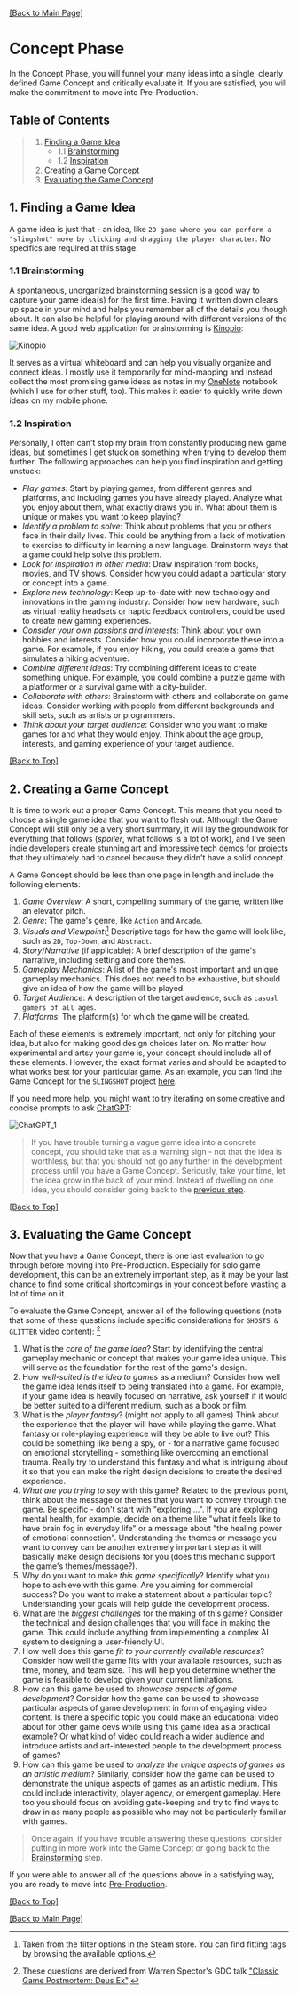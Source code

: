 [[Back to Main Page]](README.md/#production-guide-for-solo-game-development)

# Concept Phase

In the Concept Phase, you will funnel your many ideas into a single, clearly defined Game Concept and critically evaluate it. If you are satisfied, you will make the commitment to move into Pre-Production.

<a name="toc"></a>
## Table of Contents

> 1. [Finding a Game Idea](#game-idea)
>    - 1.1 [Brainstorming](#brainstorming)
>    - 1.2 [Inspiration](#inspiration)
> 2. [Creating a Game Concept](#creating-concept)
> 3. [Evaluating the Game Concept](#evaluating-concept)

<a name="game-idea"></a>
## 1. Finding a Game Idea

A game idea is just that - an idea, like `2D game where you can perform a "slingshot" move by clicking and dragging the player character`. No specifics are required at this stage.

<a name="brainstorming"></a>
### 1.1 Brainstorming

A spontaneous, unorganized brainstorming session is a good way to capture your game idea(s) for the first time. Having it written down clears up space in your mind and helps you remember all of the details you though about. It can also be helpful for playing around with different versions of the same idea. A good web application for brainstorming is [Kinopio](https://kinopio.club/):

![Kinopio](Images/Kinopio.png "An example board on Kinopio")

It serves as a virtual whiteboard and can help you visually organize and connect ideas. I mostly use it temporarily for mind-mapping and instead collect the most promising game ideas as notes in my [OneNote](https://www.onenote.com/?public=1) notebook (which I use for other stuff, too). This makes it easier to quickly write down ideas on my mobile phone.

<a name="inspiration"></a>
### 1.2 Inspiration

Personally, I often can't stop my brain from constantly producing new game ideas, but sometimes I get stuck on something when trying to develop them further. The following approaches can help you find inspiration and getting unstuck:
- *Play games*: Start by playing games, from different genres and platforms, and including games you have already played. Analyze what you enjoy about them, what exactly draws you in. What about them is unique or makes you want to keep playing?
- *Identify a problem to solve*: Think about problems that you or others face in their daily lives. This could be anything from a lack of motivation to exercise to difficulty in learning a new language. Brainstorm ways that a game could help solve this problem.
- *Look for inspiration in other media*: Draw inspiration from books, movies, and TV shows. Consider how you could adapt a particular story or concept into a game.
- *Explore new technology*: Keep up-to-date with new technology and innovations in the gaming industry. Consider how new hardware, such as virtual reality headsets or haptic feedback controllers, could be used to create new gaming experiences.
- *Consider your own passions and interests*: Think about your own hobbies and interests. Consider how you could incorporate these into a game. For example, if you enjoy hiking, you could create a game that simulates a hiking adventure.
- *Combine different ideas*: Try combining different ideas to create something unique. For example, you could combine a puzzle game with a platformer or a survival game with a city-builder.
- *Collaborate with others*: Brainstorm with others and collaborate on game ideas. Consider working with people from different backgrounds and skill sets, such as artists or programmers.
- *Think about your target audience*: Consider who you want to make games for and what they would enjoy. Think about the age group, interests, and gaming experience of your target audience.

[[Back to Top]](#concept-phase)

<a name="creating-concept"></a>
## 2. Creating a Game Concept

It is time to work out a proper Game Concept. This means that you need to choose a single game idea that you want to flesh out. Although the Game Concept will still only be a very short summary, it will lay the groundwork for everything that follows (_spoiler_, what follows is a lot of work), and I've seen indie developers create stunning art and impressive tech demos for projects that they ultimately had to cancel because they didn't have a solid concept.

A Game Goncept should be less than one page in length and include the following elements:
1. *Game Overview*: A short, compelling summary of the game, written like an elevator pitch.
2. *Genre*: The game's genre, like `Action` and `Arcade`.
3. *Visuals and Viewpoint*:[^1] Descriptive tags for how the game will look like, such as `2D`, `Top-Down`, and `Abstract`.
4. *Story*/*Narrative* (if applicable): A brief description of the game's narrative, including setting and core themes.
5. *Gameplay Mechanics*: A list of the game's most important and unique gameplay mechanics. This does not need to be exhaustive, but should give an idea of how the game will be played.
6. *Target Audience*: A description of the target audience, such as `casual gamers of all ages`.
7. *Platforms*: The platform(s) for which the game will be created.

[^1]: Taken from the filter options in the Steam store. You can find fitting tags by browsing the available options.

Each of these elements is extremely important, not only for pitching your idea, but also for making good design choices later on. No matter how experimental and artsy your game is, your concept should include all of these elements. However, the exact format varies and should be adapted to what works best for your particular game. As an example, you can find the Game Concept for the `SLINGSHOT` project [here](https://share-docs.clickup.com/9004010474/p/h/8cawjza-1127/a4494a0363b6815).

If you need more help, you might want to try iterating on some creative and concise prompts to ask [ChatGPT](https://chat.openai.com/chat):

![ChatGPT_1](Images/ChatGPT_1.png "A ChatGPT response for creating a game concept")

> If you have trouble turning a vague game idea into a concrete concept, you should take that as a warning sign - not that the idea is worthless, but that you should not go any further in the development process until you have a Game Concept. Seriously, take your time, let the idea grow in the back of your mind. Instead of dwelling on one idea, you should consider going back to the [previous step](#collecting-ideas).

[[Back to Top]](#concept-phase)

<a name="evaluating-concept"></a>
## 3. Evaluating the Game Concept

Now that you have a Game Concept, there is one last evaluation to go through before moving into Pre-Production. Especially for solo game development, this can be an extremely important step, as it may be your last chance to find some critical shortcomings in your concept before wasting a lot of time on it.

To evaluate the Game Concept, answer all of the following questions (note that some of these questions include specific considerations for `GHOSTS & GLITTER` video content): [^2]

[^2]: These questions are derived from Warren Spector's GDC talk ["Classic Game Postmortem: Deus Ex"](https://youtu.be/tffX3VljTtI).

1. What is the *core of the game idea*? Start by identifying the central gameplay mechanic or concept that makes your game idea unique. This will serve as the foundation for the rest of the game's design.
2. How *well-suited is the idea to games* as a medium? Consider how well the game idea lends itself to being translated into a game. For example, if your game idea is heavily focused on narrative, ask yourself if it would be better suited to a different medium, such as a book or film.
3. What is the *player fantasy*? (might not apply to all games) Think about the experience that the player will have while playing the game. What fantasy or role-playing experience will they be able to live out? This could be something like being a spy, or - for a narrative game focused on emotional storytelling - something like overcoming an emotional trauma. Really try to understand this fantasy and what is intriguing about it so that you can make the right design decisions to create the desired experience.
4. *What are you trying to say* with this game? Related to the previous point, think about the message or themes that you want to convey through the game. Be specific - don't start with "exploring ...". If you are exploring mental health, for example, decide on a theme like "what it feels like to have brain fog in everyday life" or a message about "the healing power of emotional connection". Understanding the themes or message you want to convey can be another extremely important step as it will basically make design decisions for you (does this mechanic support the game's themes/message?).
5. Why do you want to make *this game specifically*? Identify what you hope to achieve with this game. Are you aiming for commercial success? Do you want to make a statement about a particular topic? Understanding your goals will help guide the development process.
6. What are the *biggest challenges* for the making of this game? Consider the technical and design challenges that you will face in making the game. This could include anything from implementing a complex AI system to designing a user-friendly UI.
7. How well does this game *fit to your currently available resources*? Consider how well the game fits with your available resources, such as time, money, and team size. This will help you determine whether the game is feasible to develop given your current limitations.
8. How can this game be used to *showcase aspects of game development*? Consider how the game can be used to showcase particular aspects of game development in form of engaging video content. Is there a specific topic you could make an educational video about for other game devs while using this game idea as a practical example? Or what kind of video could reach a wider audience and introduce artists and art-interested people to the development process of games?
9. How can this game be used to *analyze the unique aspects of games as an artistic medium*? Similarly, consider how the game can be used to demonstrate the unique aspects of games as an artistic medium. This could include interactivity, player agency, or emergent gameplay. Here too you should focus on avoiding gate-keeping and try to find ways to draw in as many people as possible who may not be particularly familiar with games.

> Once again, if you have trouble answering these questions, consider putting in more work into the Game Concept or going back to the [Brainstorming](#brainstorming) step.

If you were able to answer all of the questions above in a satisfying way, you are ready to move into [Pre-Production](2_PreProduction.md/#pre-production).

[[Back to Top]](#concept-phase)

[[Back to Main Page]](README.md/#production-guide-for-solo-game-development)
